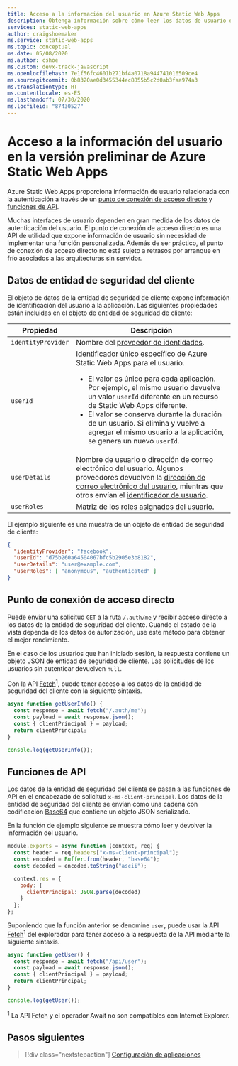 ```yaml
---
title: Acceso a la información del usuario en Azure Static Web Apps
description: Obtenga información sobre cómo leer los datos de usuario devueltos por el proveedor de autorización.
services: static-web-apps
author: craigshoemaker
ms.service: static-web-apps
ms.topic: conceptual
ms.date: 05/08/2020
ms.author: cshoe
ms.custom: devx-track-javascript
ms.openlocfilehash: 7e1f56fc4601b271bf4a0718a944741016509ce4
ms.sourcegitcommit: 0b8320ae0d3455344ec8855b5c2d0ab3faa974a3
ms.translationtype: HT
ms.contentlocale: es-ES
ms.lasthandoff: 07/30/2020
ms.locfileid: "87430527"
---
```

# <a name="accessing-user-information-in-azure-static-web-apps-preview"></a>Acceso a la información del usuario en la versión preliminar de Azure Static Web Apps

Azure Static Web Apps proporciona información de usuario relacionada con la autenticación a través de un [punto de conexión de acceso directo](#direct-access-endpoint) y [funciones de API](#api-functions).

Muchas interfaces de usuario dependen en gran medida de los datos de autenticación del usuario. El punto de conexión de acceso directo es una API de utilidad que expone información de usuario sin necesidad de implementar una función personalizada. Además de ser práctico, el punto de conexión de acceso directo no está sujeto a retrasos por arranque en frío asociados a las arquitecturas sin servidor.

## <a name="client-principal-data"></a>Datos de entidad de seguridad del cliente

El objeto de datos de la entidad de seguridad de cliente expone información de identificación del usuario a la aplicación. Las siguientes propiedades están incluidas en el objeto de entidad de seguridad de cliente:

| Propiedad  | Descripción |
|-----------|---------|
| `identityProvider` | Nombre del [proveedor de identidades](authentication-authorization.md). |
| `userId` | Identificador único específico de Azure Static Web Apps para el usuario. <ul><li>El valor es único para cada aplicación. Por ejemplo, el mismo usuario devuelve un valor `userId` diferente en un recurso de Static Web Apps diferente.<li>El valor se conserva durante la duración de un usuario. Si elimina y vuelve a agregar el mismo usuario a la aplicación, se genera un nuevo `userId`.</ul>|
| `userDetails` | Nombre de usuario o dirección de correo electrónico del usuario. Algunos proveedores devuelven la [dirección de correo electrónico del usuario](authentication-authorization.md), mientras que otros envían el [identificador de usuario](authentication-authorization.md). |
| `userRoles`     | Matriz de los [roles asignados del usuario](authentication-authorization.md). |

El ejemplo siguiente es una muestra de un objeto de entidad de seguridad de cliente:

```json
{
  "identityProvider": "facebook",
  "userId": "d75b260a64504067bfc5b2905e3b8182",
  "userDetails": "user@example.com",
  "userRoles": [ "anonymous", "authenticated" ]
}
```

## <a name="direct-access-endpoint"></a>Punto de conexión de acceso directo

Puede enviar una solicitud `GET` a la ruta `/.auth/me` y recibir acceso directo a los datos de la entidad de seguridad del cliente. Cuando el estado de la vista dependa de los datos de autorización, use este método para obtener el mejor rendimiento.

En el caso de los usuarios que han iniciado sesión, la respuesta contiene un objeto JSON de entidad de seguridad de cliente. Las solicitudes de los usuarios sin autenticar devuelven `null`.

Con la API [Fetch](https://developer.mozilla.org/docs/Web/API/Fetch_API/Using_Fetch)<sup>1</sup>, puede tener acceso a los datos de la entidad de seguridad del cliente con la siguiente sintaxis.

```javascript
async function getUserInfo() {
  const response = await fetch("/.auth/me");
  const payload = await response.json();
  const { clientPrincipal } = payload;
  return clientPrincipal;
}

console.log(getUserInfo());
```

## <a name="api-functions"></a>Funciones de API

Los datos de la entidad de seguridad del cliente se pasan a las funciones de API en el encabezado de solicitud `x-ms-client-principal`. Los datos de la entidad de seguridad del cliente se envían como una cadena con codificación [Base64](https://www.wikipedia.org/wiki/Base64) que contiene un objeto JSON serializado.

En la función de ejemplo siguiente se muestra cómo leer y devolver la información del usuario.

```javascript
module.exports = async function (context, req) {
  const header = req.headers["x-ms-client-principal"];
  const encoded = Buffer.from(header, "base64");
  const decoded = encoded.toString("ascii");

  context.res = {
    body: {
      clientPrincipal: JSON.parse(decoded)
    }
  };
};
```

Suponiendo que la función anterior se denomine `user`, puede usar la API [Fetch](https://developer.mozilla.org/docs/Web/API/Fetch_API/Using_Fetch)<sup>1</sup> del explorador para tener acceso a la respuesta de la API mediante la siguiente sintaxis.

```javascript
async function getUser() {
  const response = await fetch("/api/user");
  const payload = await response.json();
  const { clientPrincipal } = payload;
  return clientPrincipal;
}

console.log(getUser());
```

<sup>1</sup> La API [Fetch](https://caniuse.com/#feat=fetch) y el operador [Await](https://caniuse.com/#feat=mdn-javascript_operators_await) no son compatibles con Internet Explorer.

## <a name="next-steps"></a>Pasos siguientes

> [!div class="nextstepaction"]
> [Configuración de aplicaciones](application-settings.md)
